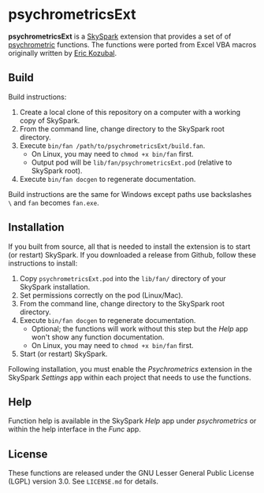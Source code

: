 psychrometricsExt
=================

**psychrometricsExt** is a [SkySpark] extension that provides a set of of [psychrometric] functions.
The functions were ported from Excel VBA macros originally written by [Eric Kozubal].

[SkySpark]: http://skyfoundry.com/skyspark/ "SkySpark"
[psychrometric]: http://en.wikipedia.org/wiki/Psychrometrics "Psychrometrics"
[Eric Kozubal]: http://www.linkedin.com/pub/eric-kozubal/55/682/1a6 "Eric Kozubal"

Build
-----

Build instructions:

1. Create a local clone of this repository on a computer with a working copy of SkySpark.
2. From the command line, change directory to the SkySpark root directory.
3. Execute `bin/fan /path/to/psychrometricsExt/build.fan`.
   * On Linux, you may need to `chmod +x bin/fan` first.
   * Output pod will be `lib/fan/psychrometricsExt.pod` (relative to SkySpark root).
4. Execute `bin/fan docgen` to regenerate documentation.

Build instructions are the same for Windows except paths use backslashes `\` and `fan` becomes
`fan.exe`.
   
Installation
------------

If you built from source, all that is needed to install the extension is to start (or restart)
SkySpark. If you downloaded a release from Github, follow these instructions to install:

1. Copy `psychrometricsExt.pod` into the `lib/fan/` directory of your SkySpark installation.
2. Set permissions correctly on the pod (Linux/Mac).
3. From the command line, change directory to the SkySpark root directory.
4. Execute `bin/fan docgen` to regenerate documentation.
   * Optional; the functions will work without this step but the *Help* app won't show any
     function documentation.
   * On Linux, you may need to `chmod +x bin/fan` first.
5. Start (or restart) SkySpark.

Following installation, you must enable the *Psychrometrics* extension in the SkySpark *Settings*
app within each project that needs to use the functions.

Help
----

Function help is available in the SkySpark *Help* app under *psychrometrics* or within the help
interface in the *Func* app.

License
-------
These functions are released under the GNU Lesser General Public License (LGPL) version 3.0.
See `LICENSE.md` for details.

